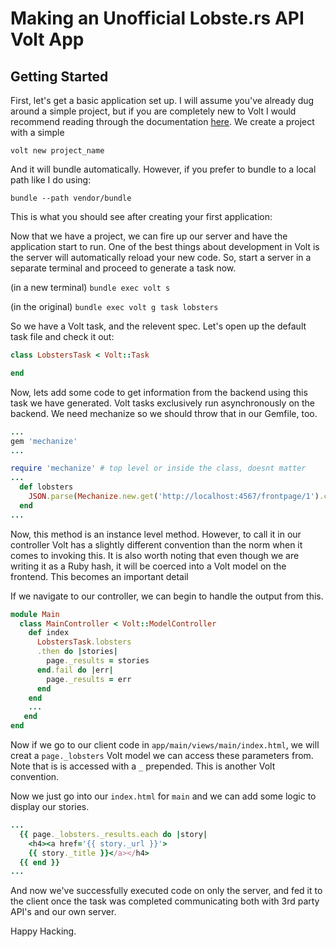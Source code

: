 # Making an Unofficial Lobste.rs API Volt App 

## Getting Started
First, let's get a basic application set up. I will assume you've already dug around a simple project, but if you
are completely new to Volt I would recommend reading through the documentation [here](http://docs.voltframework.com).
We create a project with a simple

`volt new project_name`

And it will bundle automatically. However, if you prefer to bundle to a local path like I do using:

`bundle --path vendor/bundle`

This is what you should see after creating your first application:

Now that we have a project, we can fire up our server and have the application start to run. One of the best things about
development in Volt is the server will automatically reload your new code. So, start a server in a separate terminal and 
proceed to generate a task now. 

(in a new terminal)
`bundle exec volt s`

(in the original)
`bundle exec volt g task lobsters`

So we have a Volt task, and the relevent spec. Let's open up the default task file and check it out:

```RUBY
class LobstersTask < Volt::Task

end
```

Now, lets add some code to get information from the backend using this task we have generated. Volt tasks exclusively run
asynchronously on the backend. We need mechanize so we should throw that in our Gemfile, too.

```RUBY
...
gem 'mechanize'
...
```

```RUBY
require 'mechanize' # top level or inside the class, doesnt matter
...
  def lobsters
    JSON.parse(Mechanize.new.get('http://localhost:4567/frontpage/1').content)
  end
...
```

Now, this method is an instance level method. However, to call it in our controller Volt has a slightly different convention
than the norm when it comes to invoking this. It is also worth noting that even though we are writing it as a Ruby hash, it 
will be coerced into a Volt model on the frontend. This becomes an important detail 

If we navigate to our controller, we can begin to handle the output from this.

```RUBY
module Main
  class MainController < Volt::ModelController
    def index
      LobstersTask.lobsters
      .then do |stories|
        page._results = stories
      end.fail do |err|
        page._results = err
      end
    end
    ...
   end
end
```

Now if we go to our client code in `app/main/views/main/index.html`, we will creat a `page._lobsters` Volt model we can access these parameters from. 
Note that is is accessed with a `_` prepended. This is another Volt convention.

Now we just go into our `index.html` for `main` and we can add some logic to display our stories.

```RUBY
...
  {{ page._lobsters._results.each do |story|
    <h4><a href='{{ story._url }}'>
    {{ story._title }}</a></h4>
  {{ end }}
...
```

And now we've successfully executed code on only the server, and fed it to the client once the task was completed
communicating both with 3rd party API's and our own server. 

Happy Hacking.
